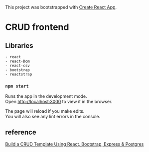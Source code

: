 This project was bootstrapped with [Create React App](https://github.com/facebook/create-react-app).

# CRUD frontend

## Libraries

```
- react
- react-Dom
- react-csv
- bootstrap
- reactstrap
```

### `npm start`

Runs the app in the development mode.<br />
Open [http://localhost:3000](http://localhost:3000) to view it in the browser.

The page will reload if you make edits.<br />
You will also see any lint errors in the console.

## reference

[Build a CRUD Template Using React, Bootstrap, Express & Postgres][medium]

[medium]: https://medium.com/@olinations/build-a-crud-template-using-react-bootstrap-express-postgres-9f84cc444438
